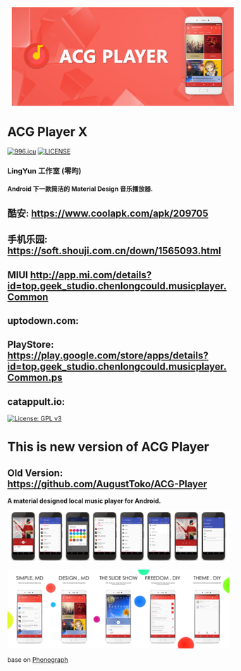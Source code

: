 <img src="https://raw.githubusercontent.com/AugustToko/ACG-Player/master/app/other_files/screen_shots/Promotional%20picture/Promotional%20picture_00036.png" hspace="10">

# ACG Player X

<a href="https://996.icu"><img src="https://img.shields.io/badge/link-996.icu-red.svg" alt="996.icu" /></a>
[![LICENSE](https://img.shields.io/badge/license-Anti%20996-blue.svg)](https://github.com/996icu/996.ICU/blob/master/LICENSE)

### LingYun 工作室 (零昀)
#### Android 下一款简洁的 Material Design 音乐播放器.

## 酷安: https://www.coolapk.com/apk/209705
## 手机乐园: https://soft.shouji.com.cn/down/1565093.html
## MIUI http://app.mi.com/details?id=top.geek_studio.chenlongcould.musicplayer.Common
## uptodown.com: 
## PlayStore: https://play.google.com/store/apps/details?id=top.geek_studio.chenlongcould.musicplayer.Common.ps
## catappult.io:

[![License: GPL v3](https://img.shields.io/badge/License-GPL%20v3-blue.svg)](./LICENSE.txt)

# This is new version of ACG Player
## Old Version: https://github.com/AugustToko/ACG-Player

**A material designed local music player for Android.**

![Screenshots](./art/art.jpg?raw=true)

<img src="https://raw.githubusercontent.com/AugustToko/ACG-Player/master/screenshots/TOTAL_en%20(0-00-00-00).png">

base on [Phonograph](https://github.com/kabouzeid/Phonograph)
